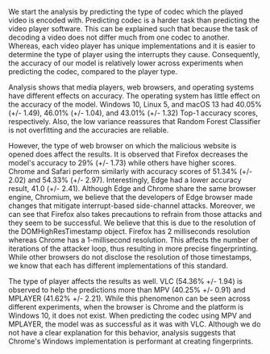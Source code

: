 We start the analysis by predicting the type of codec which the played video is encoded with. Predicting codec is a harder task than predicting the video player software. This can be explained such that because the task of decoding a video does not differ much from one codec to another. Whereas, each video player has unique implementations and it is easier to determine the type of player using the interrupts they cause. Consequently, the accuracy of our model is relatively lower across experiments when predicting the codec, compared to the player type.

Analysis shows that media players, web browsers, and operating systems have different effects on accuracy. The operating system has little effect on the accuracy of the model. Windows 10, Linux 5, and macOS 13 had 40.05% (+/- 1.49), 46.01% (+/- 1.04), and 43.01% (+/- 1.32) Top-1 accuracy scores, respectively. Also, the low variance reassures that Random Forest Classifier is not overfitting and the accuracies are reliable.

However, the type of web browser on which the malicious website is opened does affect the results. It is observed that Firefox decreases the model's accuracy to 29% (+/- 1.73) while others have higher scores. Chrome and Safari perform similarly with accuracy scores of 51.34% (+/- 2.02) and 54.33% (+/- 2.97). Interestingly, Edge had a lower accuracy result, 41.0 (+/- 2.41). Although Edge and Chrome share the same browser engine, Chromium, we believe that the developers of Edge browser made changes that mitigate interrupt-based side-channel attacks. Moreover, we can see that Firefox also takes precautions to refrain from those attacks and they seem to be successful. We believe that this is due to the resolution of the DOMHighResTimestamp object. Firefox has 2 milliseconds resolution whereas Chrome has a 1-millisecond resolution. This affects the number of iterations of the attacker loop, thus resulting in more precise fingerprinting. While other browsers do not disclose the resolution of those timestamps, we know that each has different implementations of this standard.

The type of player affects the results as well. VLC (54.36% +/- 1.94) is observed to help the predictions more than MPV (40.25% +/- 0.91) and MPLAYER (41.62% +/- 2.21). While this phenomenon can be seen across different experiments, when the browser is Chrome and the platform is Windows 10, it does not exist. When predicting the codec using MPV and MPLAYER, the model was as successful as it was with VLC. Although we do not have a clear explanation for this behavior, analysis suggests that Chrome's Windows implementation is performant at creating fingerprints.
